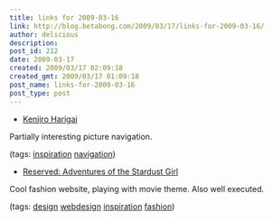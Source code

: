 ```yaml
---
title: links for 2009-03-16
link: http://blog.betabong.com/2009/03/17/links-for-2009-03-16/
author: delicious
description: 
post_id: 212
date: 2009-03-17
created: 2009/03/17 02:09:18
created_gmt: 2009/03/17 01:09:18
post_name: links-for-2009-03-16
post_type: post
---
```



* [Kenjiro Harigai](http://www.kenjiroharigai.com/)

Partially interesting picture navigation.

(tags: [inspiration](http://delicious.com/sok/inspiration) [navigation](http://delicious.com/sok/navigation))

  * [Reserved: Adventures of the Stardust Girl](http://www.re-reserved.com/)

Cool fashion website, playing with movie theme. Also well executed.

(tags: [design](http://delicious.com/sok/design) [webdesign](http://delicious.com/sok/webdesign) [inspiration](http://delicious.com/sok/inspiration) [fashion](http://delicious.com/sok/fashion))
